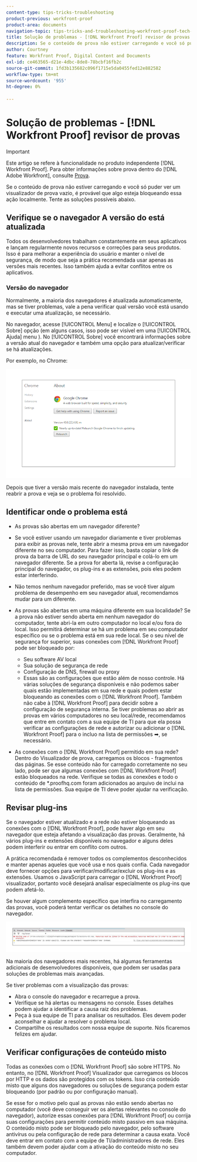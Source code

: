 ```yaml
---
content-type: tips-tricks-troubleshooting
product-previous: workfront-proof
product-area: documents
navigation-topic: tips-tricks-and-troubleshooting-workfront-proof-tech-corner
title: Solução de problemas - [!DNL Workfront Proof] revisor de provas
description: Se o conteúdo de prova não estiver carregando e você só puder ver um visualizador de prova vazio, é provável que algo esteja bloqueando essa ação localmente.
author: Courtney
feature: Workfront Proof, Digital Content and Documents
exl-id: ce463565-d21e-4dbc-8de8-78bcbf16fb2c
source-git-commit: 1fd3b135682c096f1715e5da0455fed12e882582
workflow-type: tm+mt
source-wordcount: '955'
ht-degree: 0%

---
```


# Solução de problemas - [!DNL Workfront Proof] revisor de provas

<!-- Audited: 01/2024 -->

>[!IMPORTANT]
>
>Este artigo se refere à funcionalidade no produto independente [!DNL Workfront Proof]. Para obter informações sobre prova dentro do [!DNL Adobe Workfront], consulte [Prova](../../../review-and-approve-work/proofing/proofing.md).

Se o conteúdo de prova não estiver carregando e você só puder ver um visualizador de prova vazio, é provável que algo esteja bloqueando essa ação localmente. Tente as soluções possíveis abaixo.

## Verifique se o navegador <!--and [!DNL Flash Player]--> A versão do está atualizada

Todos os desenvolvedores trabalham constantemente em seus aplicativos e lançam regularmente novos recursos e correções para seus produtos. Isso é para melhorar a experiência do usuário e manter o nível de segurança, de modo que seja a prática recomendada usar apenas as versões mais recentes. Isso também ajuda a evitar conflitos entre os aplicativos.

<!--
### [!DNL Flash Player] Plugin Version

To check your current [!DNL Flash Player] version visit the [[!DNL Adobe] website](http://www.adobe.com/software/flash/about/).

![ProofView_2.png](assets/proofview-2-350x199.png)

If your version number differs from the one listed for your platform go to the [[!DNL Flash Player] download page](http://get.adobe.com/flashplayer/otherversions/) and get the latest version.

Please note: we do recommend using the original [!DNL Adobe] plugin, so if your browser uses a built-in solution deactivate it and install the [!DNL Adobe] solution.
-->

### Versão do navegador

Normalmente, a maioria dos navegadores é atualizada automaticamente, mas se tiver problemas, vale a pena verificar qual versão você está usando e executar uma atualização, se necessário.

No navegador, acesse [!UICONTROL Menu] e localize o [!UICONTROL Sobre] opção (em alguns casos, isso pode ser visível em uma [!UICONTROL Ajuda] menu ). No [!UICONTROL Sobre] você encontrará informações sobre a versão atual do navegador e também uma opção para atualizar/verificar se há atualizações.

Por exemplo, no Chrome:

![Versão do navegador Chrome](assets/proofview-3.png)

Depois que tiver a versão mais recente do navegador instalada, tente reabrir a prova e veja se o problema foi resolvido.

<!--
## Ensure Your Local [!DNL Flash] Storage is Available

Our [!DNL Workfront Proof] Viewer is based on Flash, and we store some data about the proofs (i.e., comments, proof tiles, [!DNL Workfront Proof] Viewer settings) on your computer using [!DNL Flash Player]. If the [!DNL Workfront Proof] Viewer opens, but there is no content inside you will want to make sure that the Flash Storage is available on your machine and that [!DNL Workfront Proof] is allowed to use it.

If there is some storage allocated, but you're working with the bigger proofs with multiple pages and comments try to increase the [!DNL Flash] Storage and re-load your proof.

Please see [Problems With Viewing Proofs - [!DNL Flash] Shared Objects Explained](../../../workfront-proof/wp-tech-corner/troubleshooting/view-proof-flash-shared-object.md) for the detailed instructions.
-->

## Identificar onde o problema está

* As provas são abertas em um navegador diferente?
* Se você estiver usando um navegador diariamente e tiver problemas para exibir as provas nele, tente abrir a mesma prova em um navegador diferente no seu computador. Para fazer isso, basta copiar o link de prova da barra de URL do seu navegador principal e colá-lo em um navegador diferente. Se a prova for aberta lá, revise a configuração principal do navegador, os plug-ins e as extensões, pois eles podem estar interferindo.
* Não temos nenhum navegador preferido, mas se você tiver algum problema de desempenho em seu navegador atual, recomendamos mudar para um diferente.
* As provas são abertas em uma máquina diferente em sua localidade?
Se a prova não estiver sendo aberta em nenhum navegador do computador, tente abri-la em outro computador no local e/ou fora do local. Isso permitirá determinar se há um problema em seu computador específico ou se o problema está em sua rede local.
Se o seu nível de segurança for superior, suas conexões com [!DNL Workfront Proof] pode ser bloqueado por:

   * Seu software AV local
   * Sua solução de segurança de rede
   * Configuração de DNS, firewall ou proxy
   * Essas são as configurações que estão além de nosso controle. Há várias soluções de segurança disponíveis e não podemos saber quais estão implementadas em sua rede e quais podem estar bloqueando as conexões com o [!DNL Workfront Proof]. Também não cabe à [!DNL Workfront Proof] para decidir sobre a configuração de segurança interna. Se tiver problemas ao abrir as provas em vários computadores no seu local/rede, recomendamos que entre em contato com a sua equipe de TI para que ela possa verificar as configurações de rede e autorizar ou adicionar o [!DNL Workfront Proof] para o incluo na lista de permissões ➡, se necessário.

* As conexões com o [!DNL Workfront Proof] permitido em sua rede?
Dentro do Visualizador de prova, carregamos os blocos - fragmentos das páginas. Se esse conteúdo não for carregado corretamente no seu lado, pode ser que algumas conexões com [!DNL Workfront Proof] estão bloqueados na rede. Verifique se todas as conexões e todo o conteúdo de *.proofhq.com foram adicionados ao arquivo de inclui na lista de permissões. Sua equipe de TI deve poder ajudar na verificação.

## Revisar plug-ins

Se o navegador estiver atualizado e a rede não estiver bloqueando as conexões com o [!DNL Workfront Proof], pode haver algo em seu navegador que esteja afetando a visualização das provas. Geralmente, há vários plug-ins e extensões disponíveis no navegador e alguns deles podem interferir ou entrar em conflito com outros.

A prática recomendada é remover todos os complementos desconhecidos e manter apenas aqueles que você usa e nos quais confia. Cada navegador deve fornecer opções para verificar/modificar/excluir os plug-ins e as extensões. Usamos o JavaScript para carregar o [!DNL Workfront Proof] visualizador, portanto você desejará analisar especialmente os plug-ins que podem afetá-lo.

Se houver algum complemento específico que interfira no carregamento das provas, você poderá tentar verificar os detalhes no console do navegador.

![Console do navegador](assets/proofview-4.png)

Na maioria dos navegadores mais recentes, há algumas ferramentas adicionais de desenvolvedores disponíveis, que podem ser usadas para soluções de problemas mais avançadas.

Se tiver problemas com a visualização das provas:

* Abra o console do navegador e recarregue a prova.
* Verifique se há alertas ou mensagens no console. Esses detalhes podem ajudar a identificar a causa raiz dos problemas.
* Peça à sua equipe de TI para analisar os resultados. Eles devem poder aconselhar e ajudar a resolver o problema local.
* Compartilhe os resultados com nossa equipe de suporte. Nós ficaremos felizes em ajudar.

## Verificar configurações de conteúdo misto

Todas as conexões com o [!DNL Workfront Proof] são sobre HTTPS. No entanto, no [!DNL Workfront Proof] Visualizador que carregamos os blocos por HTTP e os dados são protegidos com os tokens. Isso cria conteúdo misto que alguns dos navegadores ou soluções de segurança podem estar bloqueando (por padrão ou por configuração manual).

Se esse for o motivo pelo qual as provas não estão sendo abertas no computador (você deve conseguir ver os alertas relevantes no console do navegador), autorize essas conexões para [!DNL Workfront Proof] ou corrija suas configurações para permitir conteúdo misto passivo em sua máquina. O conteúdo misto pode ser bloqueado pelo navegador, pelo software antivírus ou pela configuração de rede para determinar a causa exata. Você deve entrar em contato com a equipe de TI/administradores de rede. Eles também devem poder ajudar com a ativação do conteúdo misto no seu computador.


